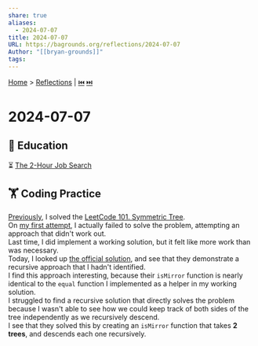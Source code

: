 ```yaml
---  
share: true  
aliases:  
  - 2024-07-07  
title: 2024-07-07  
URL: https://bagrounds.org/reflections/2024-07-07  
Author: "[[bryan-grounds]]"  
tags:   
---  
```

[Home](../index.md) > [Reflections](./index.md) | [⏮️](./2024-07-05.md) [⏭️](./2024-07-08.md)  
# 2024-07-07  
## 🧠 Education  
⏳ [The 2-Hour Job Search](../books/the-2-hour-job-search.md)  
  
## 🏋 Coding Practice  
[Previously](./2024-07-05.md), I solved the [LeetCode 101. Symmetric Tree](https://leetcode.com/problems/symmetric-tree).  
On [my first attempt](./2024-07-04.md), I actually failed to solve the problem, attempting an approach that didn't work out.  
Last time, I did implement a working solution, but it felt like more work than was necessary.  
Today, I looked up [the official solution](https://leetcode.com/problems/symmetric-tree/solution), and see that they demonstrate a recursive approach that I hadn't identified.  
I find this approach interesting, because their `isMirror` function is nearly identical to the `equal` function I implemented as a helper in my working solution.  
I struggled to find a recursive solution that directly solves the problem because I wasn't able to see how we could keep track of both sides of the tree independently as we recursively descend.  
I see that they solved this by creating an `isMirror` function that takes **2 trees**, and descends each one recursively.  
